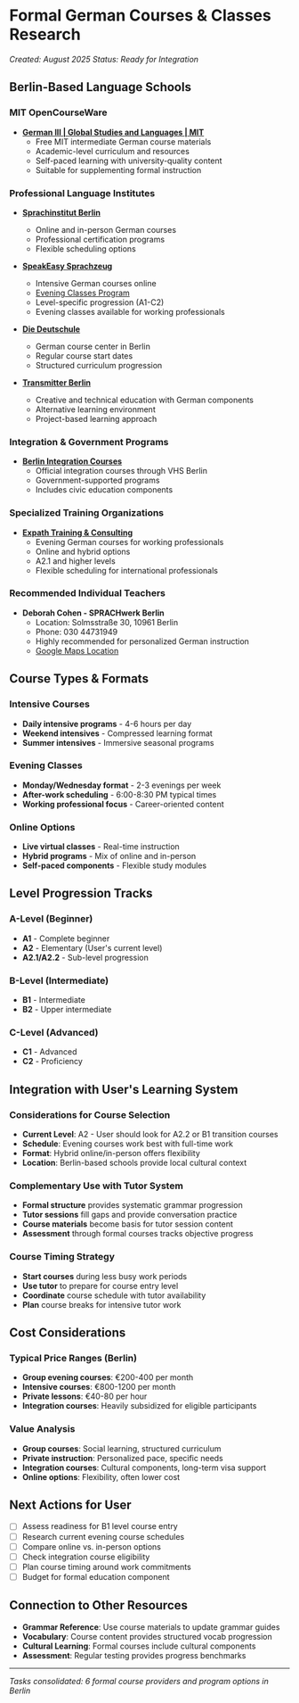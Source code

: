 # Formal German Courses & Classes Research

*Created: August 2025*
*Status: Ready for Integration*

## Berlin-Based Language Schools

### MIT OpenCourseWare
- **[German III | Global Studies and Languages | MIT](https://ocw.mit.edu/courses/21g-403-german-iii-spring-2004/)**
  - Free MIT intermediate German course materials
  - Academic-level curriculum and resources
  - Self-paced learning with university-quality content
  - Suitable for supplementing formal instruction

### Professional Language Institutes
- **[Sprachinstitut Berlin](https://sprachinstitut-berlin.de/en/online-language-courses/)**
  - Online and in-person German courses
  - Professional certification programs
  - Flexible scheduling options

- **[SpeakEasy Sprachzeug](https://www.speakeasysprachzeug.de/deutsch-intensivkurse-online)**
  - Intensive German courses online
  - [Evening Classes Program](https://www.speakeasysprachzeug.de/en/evening-courses-german?step=dates&level=A1&cid=5&month=01&year=2019#entryPoint)
  - Level-specific progression (A1-C2)
  - Evening classes available for working professionals

- **[Die Deutschule](https://www.die-deutschule.de/en/german-course-berlin/course-schedule/)**
  - German course center in Berlin
  - Regular course start dates
  - Structured curriculum progression

- **[Transmitter Berlin](https://transmitter-berlin.de/courses/all/)**
  - Creative and technical education with German components
  - Alternative learning environment
  - Project-based learning approach

### Integration & Government Programs
- **[Berlin Integration Courses](https://www.berlin.de/vhs/kurse/deutsch-integration/integrationskurse/integration-courses-403809.en.php)**
  - Official integration courses through VHS Berlin
  - Government-supported programs
  - Includes civic education components

### Specialized Training Organizations
- **[Expath Training & Consulting](https://expath.edoobox.com/)**
  - Evening German courses for working professionals
  - Online and hybrid options
  - A2.1 and higher levels
  - Flexible scheduling for international professionals

### Recommended Individual Teachers
- **Deborah Cohen - SPRACHwerk Berlin**
  - Location: Solmsstraße 30, 10961 Berlin
  - Phone: 030 44731949
  - Highly recommended for personalized German instruction
  - [Google Maps Location](https://goo.gl/maps/9jCGewEPtyYZyin79)

## Course Types & Formats

### Intensive Courses
- **Daily intensive programs** - 4-6 hours per day
- **Weekend intensives** - Compressed learning format
- **Summer intensives** - Immersive seasonal programs

### Evening Classes
- **Monday/Wednesday format** - 2-3 evenings per week
- **After-work scheduling** - 6:00-8:30 PM typical times
- **Working professional focus** - Career-oriented content

### Online Options
- **Live virtual classes** - Real-time instruction
- **Hybrid programs** - Mix of online and in-person
- **Self-paced components** - Flexible study modules

## Level Progression Tracks

### A-Level (Beginner)
- **A1** - Complete beginner
- **A2** - Elementary (User's current level)
- **A2.1/A2.2** - Sub-level progression

### B-Level (Intermediate)
- **B1** - Intermediate
- **B2** - Upper intermediate

### C-Level (Advanced)
- **C1** - Advanced
- **C2** - Proficiency

## Integration with User's Learning System

### Considerations for Course Selection
- **Current Level**: A2 - User should look for A2.2 or B1 transition courses
- **Schedule**: Evening courses work best with full-time work
- **Format**: Hybrid online/in-person offers flexibility
- **Location**: Berlin-based schools provide local cultural context

### Complementary Use with Tutor System
- **Formal structure** provides systematic grammar progression
- **Tutor sessions** fill gaps and provide conversation practice
- **Course materials** become basis for tutor session content
- **Assessment** through formal courses tracks objective progress

### Course Timing Strategy
- **Start courses** during less busy work periods
- **Use tutor** to prepare for course entry level
- **Coordinate** course schedule with tutor availability
- **Plan** course breaks for intensive tutor work

## Cost Considerations

### Typical Price Ranges (Berlin)
- **Group evening courses**: €200-400 per month
- **Intensive courses**: €800-1200 per month
- **Private lessons**: €40-80 per hour
- **Integration courses**: Heavily subsidized for eligible participants

### Value Analysis
- **Group courses**: Social learning, structured curriculum
- **Private instruction**: Personalized pace, specific needs
- **Integration courses**: Cultural components, long-term visa support
- **Online options**: Flexibility, often lower cost

## Next Actions for User
- [ ] Assess readiness for B1 level course entry
- [ ] Research current evening course schedules
- [ ] Compare online vs. in-person options
- [ ] Check integration course eligibility
- [ ] Plan course timing around work commitments
- [ ] Budget for formal education component

## Connection to Other Resources
- **Grammar Reference**: Use course materials to update grammar guides
- **Vocabulary**: Course content provides structured vocab progression
- **Cultural Learning**: Formal courses include cultural components
- **Assessment**: Regular testing provides progress benchmarks

---
*Tasks consolidated: 6 formal course providers and program options in Berlin*